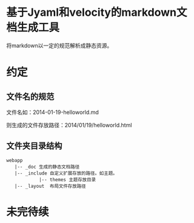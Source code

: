 基于Jyaml和velocity的markdown文档生成工具
======
将markdown以一定的规范解析成静态资源。

# 约定
## 文件名的规范
文件名如：2014-01-19-helloworld.md

则生成的文件存放路径：2014/01/19/helloworld.html

## 文件夹目录结构
    webapp
       |-- _doc 生成的静态文档路径
       |-- _include 自定义扩展存放的路径。如主题。
                |-- themes 主题存放目录
       |-- _layout  布局文件存放路径

# 未完待续
